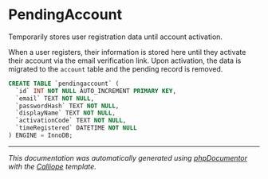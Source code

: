 # PendingAccount

Temporarily stores user registration data until account activation.

When a user registers, their information is stored here until they activate
their account via the email verification link. Upon activation, the data is
migrated to the `account` table and the pending record is removed.

```sql
CREATE TABLE `pendingaccount` (
  `id` INT NOT NULL AUTO_INCREMENT PRIMARY KEY,
  `email` TEXT NOT NULL,
  `passwordHash` TEXT NOT NULL,
  `displayName` TEXT NOT NULL,
  `activationCode` TEXT NOT NULL,
  `timeRegistered` DATETIME NOT NULL
) ENGINE = InnoDB;
```

---

*This documentation was automatically generated using [phpDocumentor](http://www.phpdoc.org/) with the [Calliope](https://github.com/DaphneWebFramework/Calliope) template.*
